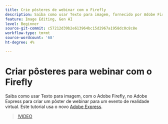 ```yaml
---
title: Crie pôsteres de webinar com o Firefly
description: Saiba como usar Texto para imagem, fornecido por Adobe Firefly, no Adobe Express para criar um pôster de webinar para um evento de realidade virtual
feature: Image Editing, Gen AI
level: Beginner
source-git-commit: c57212d39b2e613964bc15d2967a1958dc0c8c8e
workflow-type: tm+mt
source-wordcount: '68'
ht-degree: 4%

---
```


# Criar pôsteres para webinar com o Firefly

Saiba como usar Texto para imagem, com o Adobe Firefly, no Adobe Express para criar um pôster de webinar para um evento de realidade virtual. Este tutorial usa o novo [Adobe Express](https://www.adobe.com/express/).

>[!VIDEO](https://video.tv.adobe.com/v/3420810?quality=12&learn=on&hidetitle=true)